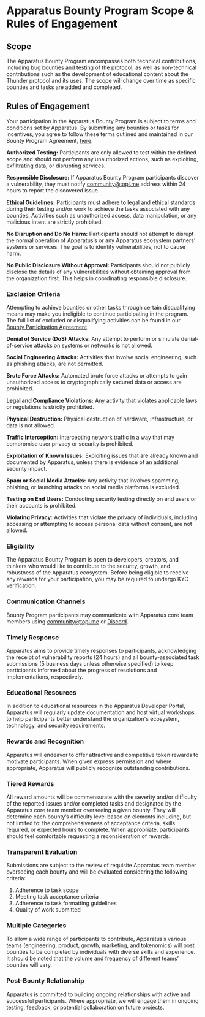 # Apparatus Bounty Program Scope & Rules of Engagement

## Scope

The Apparatus Bounty Program encompasses both technical contributions, including bug bounties and testing of the protocol, as well as non-technical contributions such as the development of educational content about the Thunder protocol and its uses. The scope will change over time as specific bounties and tasks are added and completed.

## Rules of Engagement

Your participation in the Apparatus Bounty Program is subject to terms and conditions set by Apparatus. By submitting any bounties or tasks for incentives, you agree to follow these terms outlined and maintained in our Bounty Program Agreement, [here](https://legal.apparatus.live/Bounty_Program_Agreement).

**Authorized Testing:** Participants are only allowed to test within the defined scope and should not perform any unauthorized actions, such as exploiting, exfiltrating data, or disrupting services.

**Responsible Disclosure:** If Apparatus Bounty Program participants discover a vulnerability, they must notify community@topl.me address within 24 hours to report the discovered issue.  

**Ethical Guidelines:** Participants must adhere to legal and ethical standards during their testing and/or work to achieve the tasks associated with any bounties. Activities such as unauthorized access, data manipulation, or any malicious intent are strictly prohibited.

**No Disruption and Do No Harm:** Participants should not attempt to disrupt the normal operation of Apparatus’s or any Apparatus ecosystem partners’ systems or services. The goal is to identify vulnerabilities, not to cause harm.

**No Public Disclosure Without Approval:** Participants should not publicly disclose the details of any vulnerabilities without obtaining approval from the organization first. This helps in coordinating responsible disclosure.

### Exclusion Criteria

Attempting to achieve bounties or other tasks through certain disqualifying means may make you ineligible to continue participating in the program. The full list of excluded or disqualifying activities can be found in our [Bounty Participation Agreement](https://legal.apparatus.live/Bounty_Program_Agreement).

**Denial of Service (DoS) Attacks:** Any attempt to perform or simulate denial-of-service attacks on systems or networks is not allowed.

**Social Engineering Attacks:** Activities that involve social engineering, such as phishing attacks, are not permitted.

**Brute Force Attacks:** Automated brute force attacks or attempts to gain unauthorized access to cryptographically secured data or access are prohibited.

**Legal and Compliance Violations:** Any activity that violates applicable laws or regulations is strictly prohibited.

**Physical Destruction:** Physical destruction of hardware, infrastructure, or data is not allowed.

**Traffic Interception:** Intercepting network traffic in a way that may compromise user privacy or security is prohibited.

**Exploitation of Known Issues:** Exploiting issues that are already known and documented by Apparatus, unless there is evidence of an additional security impact.

**Spam or Social Media Attacks:** Any activity that involves spamming, phishing, or launching attacks on social media platforms is excluded.

**Testing on End Users:** Conducting security testing directly on end users or their accounts is prohibited.

**Violating Privacy:** Activities that violate the privacy of individuals, including accessing or attempting to access personal data without consent, are not allowed.

### Eligibility

The Apparatus Bounty Program is open to developers, creators, and thinkers who would like to contribute to the security, growth, and robustness of the Apparatus ecosystem. Before being eligible to receive any rewards for your participation, you may be required to undergo KYC verification.

### Communication Channels

Bounty Program participants may communicate with Apparatus core team members using community@topl.me or [Discord](https://discord.gg/qS6QMGZ4fa). 

### Timely Response

Apparatus aims to provide timely responses to participants, acknowledging the receipt of vulnerability reports (24 hours) and all bounty-associated task submissions (5 business days unless otherwise specified) to keep participants informed about the progress of resolutions and implementations, respectively.

### Educational Resources

In addition to educational resources in the Apparatus Developer Portal, Apparatus will regularly update documentation and host virtual workshops to help participants better understand the organization's ecosystem, technology, and security requirements. 

### Rewards and Recognition

Apparatus will endeavor to offer attractive and competitive token rewards to motivate participants. When given express permission and where appropriate, Apparatus will publicly recognize outstanding contributions.

### Tiered Rewards

All reward amounts will be commensurate with the severity and/or difficulty of the reported issues and/or completed tasks and designated by the Apparatus core team member overseeing a given bounty. They will determine each bounty’s difficulty level based on elements including, but not limited to: the comprehensiveness of acceptance criteria, skills required, or expected hours to complete. When appropriate, participants should feel comfortable requesting a reconsideration of rewards. 

### Transparent Evaluation

Submissions are subject to the review of requisite Apparatus team member overseeing each bounty and will be evaluated considering the following criteria:

  1. Adherence to task scope
  2. Meeting task acceptance criteria
  3. Adherence to task formatting guidelines
  4. Quality of work submitted

### Multiple Categories

To allow a wide range of participants to contribute, Apparatus’s various teams (engineering, product, growth, marketing, and tokenomics) will post bounties to be completed by individuals with diverse skills and experience. It should be noted that the volume and frequency of different teams’ bounties will vary. 

### Post-Bounty Relationship

Apparatus is committed to building ongoing relationships with active and successful participants. Where appropriate, we will engage them in ongoing testing, feedback, or potential collaboration on future projects.
